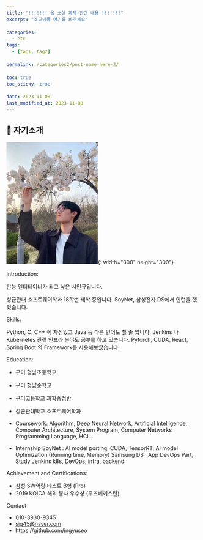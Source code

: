 ```yaml
---
title: "!!!!!!! 옵 소실 과제 관련 내용 !!!!!!!"
excerpt: "조교님들 여기를 봐주세요"

categories:
  - etc
tags:
  - [tag1, tag2]

permalink: /categories2/post-name-here-2/

toc: true
toc_sticky: true

date: 2023-11-08
last_modified_at: 2023-11-08
---
```


## 🦥 자기소개

![image](/assets/images/me.jpg){: width="300" height="300"}


Introduction:

만능 엔터테이너가 되고 싶은 서인규입니다.

성균관대 소프트웨어학과 18학번 재학 중입니다.
SoyNet, 삼성전자 DS에서 인턴을 했었습니다.

Skills:

Python, C, C++ 에 자신있고 Java 등 다른 언어도 할 줄 압니다.
Jenkins 나 Kubernetes 관련 인프라 분야도 공부를 하고 있습니다.
Pytorch, CUDA, React, Spring Boot 의 Framework를 사용해보았습니다.

Education:

- 구미 형남초등학교
- 구미 형남중학교
- 구미고등학교 과학중점반
- 성균관대학교 소프트웨어학과
- Coursework:
Algorithm, Deep Neural Network, Artificial Intelligence, 
Computer Architecture, System Program, Computer Networks
Programming Language, HCI...

- Internship 
SoyNet : AI model porting, CUDA, TensorRT, AI model Optimization (Running time, Memory)
Samsung DS : App DevOps Part, Study Jenkins k8s, DevOps, infra, backend. 


Achievement and Certifications:

- 삼성 SW역량 테스트 B형 (Pro)
- 2019 KOICA 해외 봉사 우수상 (우즈베키스탄)

Contact
- 010-3930-9345
- sig45@naver.com
- https://github.com/ingyuseo


